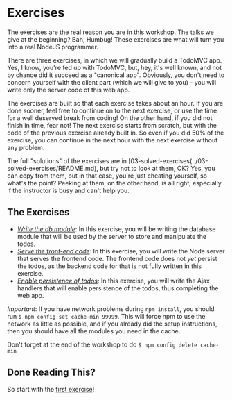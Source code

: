 # Exercises
The exercises are the real reason you are in this workshop. The talks we give at the
beginning? Bah, Humbug! These exercises are what will turn you into a
real NodeJS programmer.

There are three exercises, in which we will gradually build a TodoMVC app.
Yes, I know, you're fed up with TodoMVC, but, hey, it's well known, and not
by chance did it succeed as a "canonical app". Obviously, you don't need to 
concern yourself with the client part (which we will give to you) - 
you will write only the server code of this web app.

The exercises are built so that each exercise takes about an hour. If you are
done sooner, feel free to continue on to the next exercise, or use the time
for a well deserved break from coding! On the other hand, if you did 
not finish in time, fear not! The next exercise starts from scratch, but with
the code of the previous exercise already built in. So even if you did 50% of
the exercise, you can continue in the next hour with the next exercise without
any problem.

The full "solutions" of the exercises are in 
[03-solved-exercises(../03-solved-exercises/README.md), but 
try not to look at them, OK? Yes, you can copy from them, but in that case,
you're just cheating yourself, so what's the point? Peeking at them, on the 
other hand, is all right, especially if the instructor is busy and can't
help you.

## The Exercises
* [*Write the db module*](01-db/README.md): In this exercise, 
  you will be writing the database module that will be used
  by the server to store and manipulate the todos.
* [*Serve the front-end code*](02-todomvc-client/README.md): 
  In this exercise, you will write the Node server
  that serves the frontend code. The frontend code does not _yet_ persist the 
  todos, as the backend code for that is not fully written in this exercise.
* [*Enable persistence of todos*](03-todomvc-server/README.md): 
  In this exercise, you will write the Ajax
  handlers that will enable persistence of the todos, 
  thus completing the web app.
  
*Important*: If you have network problems during `npm install`, 
you should run `$ npm config set cache-min 99999`.
This will force npm to use the network as little as possible, and if you 
already did the setup instructions, then you should have all the modules 
you need in the cache.

Don't forget at the end of the workshop to do `$ npm config delete cache-min`  

## Done Reading This?
So start with the [first exercise](01-db/README.md)!   
